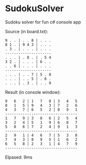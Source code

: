 # SudokuSolver
Sudoku solver for fun
c# console app

Source (in board.txt):
```
9 . . | . . 8 | . . .
8 1 . | 9 4 3 | . . .
. 3 . | . . . | . . .
---------------------
. . . | . 8 . | . 5 4
3 2 . | . . . | 6 . .
. . 6 | . . . | . . .
---------------------
. . . | . . 7 | 5 . 8
. . . | . . 5 | . 6 .
. . . | . 3 . | . . 9
```

Result (in console window):
```
9   6   2 | 1   7   8 | 3   4   5
8   1   5 | 9   4   3 | 7   2   6
4   3   7 | 6   5   2 | 8   9   1
---------------------------------
1   7   9 | 3   8   6 | 2   5   4
3   2   4 | 5   1   9 | 6   8   7
5   8   6 | 7   2   4 | 9   1   3
---------------------------------
2   9   1 | 4   6   7 | 5   3   8
7   4   3 | 8   9   5 | 1   6   2
6   5   8 | 2   3   1 | 4   7   9
---------------------------------
```

Elpased: 9ms


